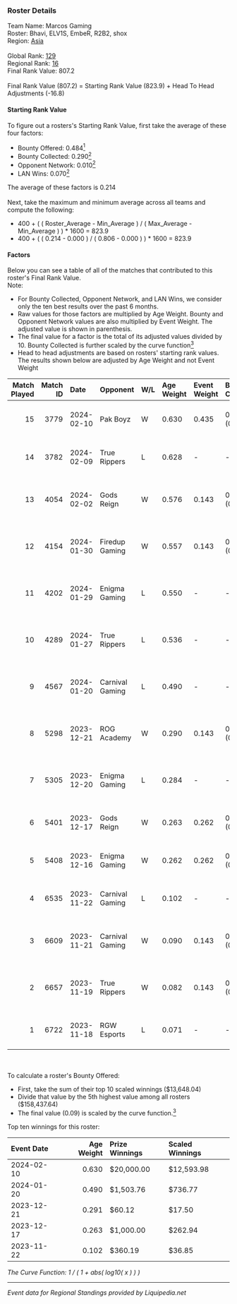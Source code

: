 ### Roster Details<br />
Team Name: Marcos Gaming<br />
Roster: Bhavi, ELV1S, EmbeR, R2B2, shox<br />
Region: [Asia]( ../standings_asia.md)<br />
<br />
Global Rank: [129](../standings_global.md)<br />
Regional Rank: [16]( ../standings_asia.md)<br />
Final Rank Value:  807.2<br />
<br />
Final Rank Value (807.2) = Starting Rank Value (823.9) + Head To Head Adjustments (-16.8)<br />

#### Starting Rank Value<br />
To figure out a rosters's Starting Rank Value, first take the average of these four factors:<br />
- Bounty Offered: 0.484[<sup>1</sup>](#table2)
- Bounty Collected: 0.290[<sup>2</sup>](#table1)
- Opponent Network: 0.010[<sup>2</sup>](#table1)
- LAN Wins: 0.070[<sup>2</sup>](#table1)

The average of these factors is 0.214<br />
<br />
Next, take the maximum and minimum average across all teams and compute the following:<br />
- 400 + ( ( Roster_Average - Min_Average ) / ( Max_Average - Min_Average ) ) * 1600 = 823.9
- 400 + ( ( 0.214 - 0.000 ) / ( 0.806 - 0.000 ) ) * 1600 = 823.9


#### Factors<br />
Below you can see a table of all of the matches that contributed to this roster's Final Rank Value.<br />
Note:<br />

- For Bounty Collected, Opponent Network, and LAN Wins, we consider only the ten best results over the past 6 months.
- Raw values for those factors are multiplied by Age Weight. Bounty and Opponent Network values are also multiplied by Event Weight. The adjusted value is shown in parenthesis.
- The final value for a factor is the total of its adjusted values divided by 10. Bounty Collected is further scaled by the curve function[<sup>3</sup>](#curveFunction)
- Head to head adjustments are based on rosters' starting rank values. The results shown below are adjusted by Age Weight and not Event Weight
<span id="table1"></span><br />


| Match Played | Match ID | Date       | Opponent        | W/L | Age Weight | Event Weight | Bounty Collected | Opponent Network | LAN Wins      | H2H Adj. | Roster                                            |
| -: | -: | :- | :- | :- | :- | :- | :- | :- | :- | -: | :- |
|           15 |     3779 | 2024-02-10 | Pak Boyz        | W   | 0.630      | 0.435        | 0.032 (0.009)    | 0.059 (0.016)    | true (0.630)  |     4.92 | Bhavi, ELV1S, EmbeR, R2B2, shox                   |
|           14 |     3782 | 2024-02-09 | True Rippers    | L   | 0.628      | -            | -                | -                | -             |    -8.21 | Bhavi, ELV1S, EmbeR, R2B2, shox                   |
|           13 |     4054 | 2024-02-02 | Gods Reign      | W   | 0.576      | 0.143        | 0.174 (0.014)    | 0.479 (0.039)    | false (0.000) |    10.98 | Bhavi, ELV1S, EmbeR, R2B2, reV3nnnn               |
|           12 |     4154 | 2024-01-30 | Firedup Gaming  | W   | 0.557      | 0.143        | 0.000 (0.000)    | 0.019 (0.001)    | false (0.000) |     2.91 | Bhavi, ELV1S, EmbeR, R2B2, reV3nnnn               |
|           11 |     4202 | 2024-01-29 | Enigma Gaming   | L   | 0.550      | -            | -                | -                | -             |   -11.67 | Bhavi, ELV1S, EmbeR, R2B2, reV3nnnn               |
|           10 |     4289 | 2024-01-27 | True Rippers    | L   | 0.536      | -            | -                | -                | -             |    -7.46 | Bhavi, ELV1S, EmbeR, R2B2, reV3nnnn               |
|            9 |     4567 | 2024-01-20 | Carnival Gaming | L   | 0.490      | -            | -                | -                | -             |    -9.80 | Bhavi, ELV1S, EmbeR, R2B2, reV3nnnn               |
|            8 |     5298 | 2023-12-21 | ROG Academy     | W   | 0.290      | 0.143        | 0.000 (0.000)    | 0.002 (0.000)    | false (0.000) |     1.26 | arakyn, BrOCK, KillSwiTcH, SeeK, vrenyy           |
|            7 |     5305 | 2023-12-20 | Enigma Gaming   | L   | 0.284      | -            | -                | -                | -             |    -6.42 | Bhavi, ELV1S, EmbeR, R2B2, reV3nnnn               |
|            6 |     5401 | 2023-12-17 | Gods Reign      | W   | 0.263      | 0.262        | 0.174 (0.012)    | 0.479 (0.033)    | false (0.000) |     5.62 | Bhavi, ELV1S, EmbeR, Nox, reV3nnnn                |
|            5 |     5408 | 2023-12-16 | Enigma Gaming   | W   | 0.262      | 0.262        | 0.001 (0.000)    | 0.068 (0.005)    | false (0.000) |     2.41 | Bhavi, ELV1S, EmbeR, Nox, reV3nnnn                |
|            4 |     6535 | 2023-11-22 | Carnival Gaming | L   | 0.102      | -            | -                | -                | -             |    -2.07 | Bhavi, Elvis, EmbeR, R2B2, reV3nnnn               |
|            3 |     6609 | 2023-11-21 | Carnival Gaming | W   | 0.090      | 0.143        | 0.013 (0.000)    | 0.056 (0.001)    | false (0.000) |     1.01 | Benzene, Catastr0phE, hattygOD, Rider, SpawN      |
|            2 |     6657 | 2023-11-19 | True Rippers    | W   | 0.082      | 0.143        | 0.059 (0.001)    | 0.272 (0.003)    | false (0.000) |     1.41 | Defaulter, DiceDealer, Gh0sTTTT, Mcg1LLzZz, Rossi |
|            1 |     6722 | 2023-11-18 | RGW Esports     | L   | 0.071      | -            | -                | -                | -             |    -1.66 | Benzene, Bhavi, Elvis, hattygOD, R2B2             |

<br />
<span id="table2"></span><br />
To calculate a roster's Bounty Offered:<br />

- First, take the sum of their top 10 scaled winnings ($13,648.04)
- Divide that value by the 5th highest value among all rosters ($158,437.64)
- The final value (0.09) is scaled by the curve function.[<sup>3</sup>](#curveFunction)

Top ten winnings for this roster:<br />

| Event Date | Age Weight | Prize Winnings | Scaled Winnings |
| :- | -: | :- | :- |
| 2024-02-10 |      0.630 | $20,000.00     | $12,593.98      |
| 2024-01-20 |      0.490 | $1,503.76      | $736.77         |
| 2023-12-21 |      0.291 | $60.12         | $17.50          |
| 2023-12-17 |      0.263 | $1,000.00      | $262.94         |
| 2023-11-22 |      0.102 | $360.19        | $36.85          |


<span id="curveFunction"></span>_The Curve Function: 1 / ( 1 + abs( log10( x ) ) )_<br />

---
_Event data for Regional Standings provided by Liquipedia.net_<br />
